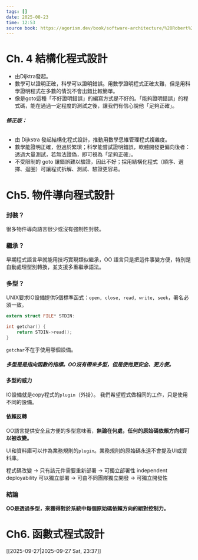 ```yaml
---
tags: []
date: 2025-08-23
time: 12:53
source book: https://agorism.dev/book/software-architecture/%28Robert%20C.%20Martin%20Series%29%20Robert%20C.%20Martin%20-%20Clean%20Architecture_%20A%20Craftsman’s%20Guide%20to%20Software%20Structure%20and%20Design-Prentice%20Hall%20%282017%29.pdf
---
```


# Ch. 4 結構化程式設計

- 由Dijktra發起。
- 數學可以證明正確，科學可以證明錯誤。用數學證明程式正確太難，但是用科學證明程式在多數的情況不會出錯比較簡單。
- 像是goto這種「不好證明錯誤」的編寫方式是不好的。「能夠證明錯誤」的程式碼，能在通過一定程度的測試之後，讓我們有信心說他「足夠正確」。
###### **修正版：**
- 由 Dijkstra 發起結構化程式設計，推動用數學思維管理程式複雜度。
- 數學能證明正確，但過於繁瑣；科學能嘗試證明錯誤，軟體開發更偏向後者：透過大量測試，若無法證偽，即可視為「足夠正確」。
- 不受限制的 goto 讓錯誤難以驗證，因此不好；採用結構化程式（順序、選擇、迴圈）可讓程式拆解、測試、驗證更容易。


# Ch5. 物件導向程式設計

### 封裝？
很多物件導向語言很少或沒有強制性封裝。

### 繼承？
早期程式語言早就能用技巧實現類似繼承，OO 語言只是把這件事變方便，特別是自動處理型別轉換，並支援多重繼承語法。

### 多型？

UNIX要求IO設備提供5個標準函式：`open, close, read, write, seek`，署名必須一致。

```C
extern struct FILE* STDIN:

int getchar() {
	return STDIN->read();
}
```
`getchar`不在乎使用哪個設備。

##### 多型是是指向函數的指標。OO沒有帶來多型，但是使他更安全、更方便。

#### 多型的威力

IO設備就是copy程式的`plugin`（外掛）。
我們希望程式做相同的工作，只是使用不同的設備。

#### 依賴反轉
OO語言提供安全且方便的多型意味著，**無論在何處，任何的原始碼依賴方向都可以被改變。**

UI和資料庫可以作為業務規則的`plugin`。業務規則的原始碼永遠不會提及UI或資料庫。

程式碼改變 -> 只有該元件需要重新部署 -> 可獨立部署性 independent deployability
可以獨立部署 -> 可由不同團隊獨立開發 -> 可獨立開發性

### 結論
**OO是透過多型，來獲得對於系統中每個原始碼依賴方向的絕對控制力。**


# Ch6. 函數式程式設計
[[2025-09-27|2025-09-27 Sat, 23:37]]



